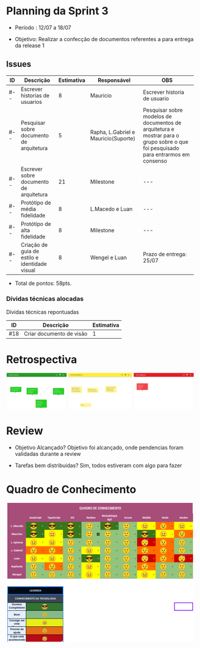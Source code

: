 # Planning da Sprint 3

- Período : 12/07 a 18/07

- Objetivo: Realizar a confecção de documentos referentes a para entrega da release 1

## Issues

| ID  | Descrição                                     | Estimativa | Responsável                          | OBS                                                                                                                               |
| --- | --------------------------------------------- | ---------- | ------------------------------------ | --------------------------------------------------------------------------------------------------------------------------------- |
| #-- | Escrever historias de usuarios                | 8          | Mauricio                             | Escrever historia de usuario                                                                                                      |
| #-- | Pesquisar sobre documento de arquitetura      | 5          | Rapha, L.Gabriel e Mauricio(Suporte) | Pesquisar sobre modelos de documentos de arquitetura e mostrar para o grupo sobre o que foi pesquisado para entrarmos em consenso |
| #-- | Escrever sobre documento de arquitetura       | 21         | Milestone                            | ---                                                                                                                               |
| #-- | Protótipo de média fidelidade                 | 8          | L.Macedo e Luan                      | ---                                                                                                                               |
| #-- | Protótipo de alta fidelidade                  | 8          | Milestone                            | ---                                                                                                                               |
| #-- | Criação de guia de estilo e identidade visual | 8          | Wengel e Luan                        | Prazo de entrega: 25/07                                                                                                           |

- Total de pontos: 58pts.

### Dívidas técnicas alocadas

Dívidas técnicas repontuadas

| ID  | Descrição                | Estimativa |
| --- | ------------------------ | ---------- |
| #18 | Criar documento de visão | 1          |

# Retrospectiva

<img src="../img/gerenciamento/RetrospectivasSp3.png">

# Review

- Objetivo Alcançado? Objetivo foi alcançado, onde pendencias foram validadas durante a review

- Tarefas bem distribuidas? Sim, todos estiveram com algo para fazer

# Quadro de Conhecimento

<img src="../img/gerenciamento/qconhecimento3.png">
